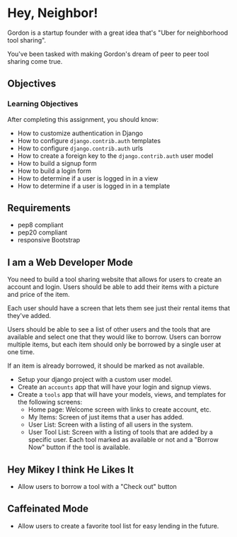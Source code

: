 # Hey, Neighbor!

Gordon is a startup founder with a great idea that's "Uber for neighborhood tool sharing".

You've been tasked with making Gordon's dream of peer to peer tool sharing come true.

## Objectives

### Learning Objectives

After completing this assignment, you should know:

 * How to customize authentication in Django
 * How to configure `django.contrib.auth` templates
 * How to configure `django.contrib.auth` urls
 * How to create a foreign key to the `django.contrib.auth` user model
 * How to build a signup form
 * How to build a login form
 * How to determine if a user is logged in in a view
 * How to determine if a user is logged in in a template
 
## Requirements

* pep8 compliant 
* pep20 compliant
* responsive Bootstrap

## I am a Web Developer Mode

You need to build a tool sharing website that allows for users to create an account and login. Users should be able to add their items with a picture and price of the item.

Each user should have a screen that lets them see just their rental items that they've added.

Users should be able to see a list of other users and the tools that are available and select one that they would like to borrow. Users can borrow multiple items, but each item should only be borrowed by a single user at one time.

If an item is already borrowed, it should be marked as not available.

 * Setup your django project with a custom user model.
 * Create an `accounts` app that will have your login and signup views.
 * Create a `tools` app that will have your models, views, and templates for the following screens:
 	* Home page: Welcome screen with links to create account, etc.
 	* My Items: Screen of just items that a user has added.
 	* User List: Screen with a listing of all users in the system.
 	* User Tool List: Screen with a listing of tools that are added by a specific user. Each tool marked as available or not and a "Borrow Now" button if the tool is available.
 	
## Hey Mikey I think He Likes It

 * Allow users to borrow a tool with a "Check out" button
 
## Caffeinated Mode

 * Allow users to create a favorite tool list for easy lending in the future.
